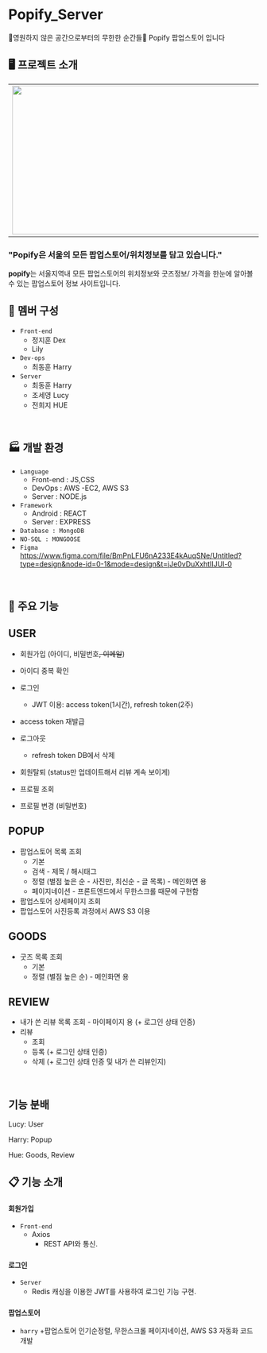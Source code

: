 # Popify_Server
🌃영원하지 않은 공간으로부터의 무한한 순간들🎇 Popify 팝업스토어 입니다   

   
## 🖥️ 프로젝트 소개
<table>
  <tr>
    <td><img src="https://github.com/ulsandonghun/Kitsch-server/assets/58305106/b6fbcece-71df-44e9-87a0-7426c54803e1" width="500" height="300"></td>
    <td><img src="https://github.com/ulsandonghun/Kitsch-server/assets/58305106/bb6f51ca-dd71-4ed9-8380-9d4b804cbec1" width="500" height="300"></td>
  </tr>
</table>

  
### "**Popify**은 서울의 모든 팝업스토어/위치정보를 **담고** 있습니다."   
**popify**는 서울지역내 모든 팝업스토어의 위치정보와 굿즈정보/ 가격을 한눈에 알아볼수 있는 팝업스토어 정보 사이트입니다.

## 🥇 멤버 구성
+ `Front-end`
  + 정지훈 Dex  
  + Lily
+ `Dev-ops`
  + 최동훈 Harry  
+ `Server`
  + 최동훈 Harry
  + 조세영 Lucy 
  + 전희지 HUE 
<br/>

## 🏭 개발 환경
+ `Language`
  + Front-end : JS,CSS
  + DevOps : AWS -EC2, AWS S3
  + Server : NODE.js
+ `Framework`
  + Android : REACT
  + Server : EXPRESS
+ `Database : MongoDB`
+ `NO-SQL : MONGOOSE`
+ `Figma`
  https://www.figma.com/file/BmPnLFU6nA233E4kAuqSNe/Untitled?type=design&node-id=0-1&mode=design&t=jJe0vDuXxhtIIJUl-0

<br/>

## 📌 주요 기능 
## USER

- 회원가입 (아이디, 비밀번호~~, 이메일~~)
- 아이디 중복 확인
- 로그인
    - JWT 이용: access token(1시간), refresh token(2주)
- access token 재발급
- 로그아웃
    - refresh token DB에서 삭제
- 회원탈퇴 (status만 업데이트해서 리뷰 계속 보이게)

- 프로필 조회
- 프로필 변경 (비밀번호)

## POPUP

- 팝업스토어 목록 조회
    - 기본
    - 검색 - 제목 / 해시태그
    - 정렬 (별점 높은 순 - 사진만, 최신순 - 글 목록) - 메인화면 용
    - 페이지네이션 - 프론트엔드에서 무한스크롤 때문에 구현함
- 팝업스토어 상세페이지 조회
- 팝업스토어 사진등록 과정에서 AWS S3 이용

## GOODS

- 굿즈 목록 조회
    - 기본
    - 정렬 (별점 높은 순) - 메인화면 용
    

## REVIEW

- 내가 쓴 리뷰 목록 조회 - 마이페이지 용 (+ 로그인 상태 인증)
- 리뷰
    - 조회
    - 등록 (+ 로그인 상태 인증)
    - 삭제 (+ 로그인 상태 인증 및 내가 쓴 리뷰인지)

<br/>

## 기능 분배

Lucy: User

Harry: Popup

Hue: Goods, Review

## 📋 기능 소개

### `회원가입`
+ `Front-end`
  + Axios
    + REST API와 통신.


### `로그인`
+ `Server`
  + Redis 캐싱을 이용한 JWT를 사용하여 로그인 기능 구현.
### `팝업스토어`
+ `harry`
  +팝업스토어 인기순정렬, 무한스크롤 페이지네이션, AWS S3 자동화 코드 개발
